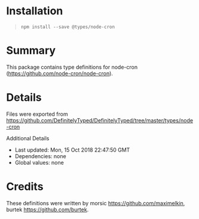 # Installation
> `npm install --save @types/node-cron`

# Summary
This package contains type definitions for node-cron (https://github.com/node-cron/node-cron).

# Details
Files were exported from https://github.com/DefinitelyTyped/DefinitelyTyped/tree/master/types/node-cron

Additional Details
 * Last updated: Mon, 15 Oct 2018 22:47:50 GMT
 * Dependencies: none
 * Global values: none

# Credits
These definitions were written by morsic <https://github.com/maximelkin>, burtek <https://github.com/burtek>.

